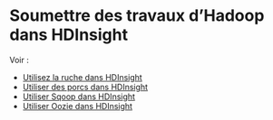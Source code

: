 <properties
    pageTitle="Soumettre des travaux d’Hadoop dans HDInsight | Microsoft Azure"
    description="Découvrez comment soumettre des travaux d’Hadoop pour Azure HDInsight Hadoop."
    editor="cgronlun"
    manager="jhubbard"
    services="hdinsight"
    documentationCenter=""
    tags="azure-portal"
    authors="mumian"/>

<tags
    ms.service="hdinsight"
    ms.workload="big-data"
    ms.tgt_pltfrm="na"
    ms.devlang="na"
    ms.topic="article"
    ms.date="09/14/2016"
    ms.author="jgao"/>

# <a name="submit-hadoop-jobs-in-hdinsight"></a>Soumettre des travaux d’Hadoop dans HDInsight

Voir : 

- [Utilisez la ruche dans HDInsight](hdinsight-use-hive.md)
- [Utiliser des porcs dans HDInsight](hdinsight-use-pig.md)
- [Utiliser Sqoop dans HDInsight](hdinsight-use-sqoop.md)
- [Utiliser Oozie dans HDInsight](hdinsight-use-oozie.md)
